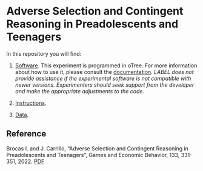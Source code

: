 # Adverse Selection and Contingent Reasoning in Preadolescents and Teenagers

In this repository you will find: 

1. [Software](https://github.com/labelinstitute/dev_DM/tree/main/adverse_selection/Software). This experiment is programmed in oTree. For more information about how to use it, please consult the [documentation](https://otree.readthedocs.io/en/latest/). *LABEL does not provide assistance if the experimental software is not compatible with newer versions. Experimenters should seek support from the developer and make the appropriate adjustments to the code.*

2. [Instructions](https://raw.githubusercontent.com/labelinstitute/dev_DM/main/adverse_selection/Instructions.pdf).

3. [Data](https://github.com/labelinstitute/dev_DM/tree/main/adverse_selection/Data).


## Reference
Brocas I. and J. Carrillo, “Adverse Selection and Contingent Reasoning in Preadolescents and Teenagers”, Games and Economic Behavior, 133, 331-351, 2022. [PDF](http://isabellebrocas.org/Research/advsel.pdf)
